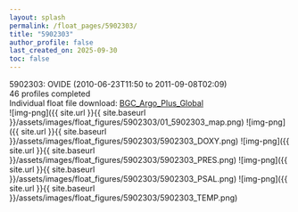 ```yaml
---
layout: splash
permalink: /float_pages/5902303/
title: "5902303"
author_profile: false
last_created_on: 2025-09-30
toc: false
---
```

 
5902303: OVIDE (2010-06-23T11:50 to 2011-09-08T02:09)\
46 profiles completed\
Individual float file download: [BGC_Argo_Plus_Global](https://ftp.soest.hawaii.edu/bgc_argo_plus/Individual_Floats/outliers_removed/5902303_Sprof_processed.nc)\
![img-png]({{ site.url }}{{ site.baseurl }}/assets/images/float_figures/5902303/01_5902303_map.png)
![img-png]({{ site.url }}{{ site.baseurl }}/assets/images/float_figures/5902303/5902303_DOXY.png)
![img-png]({{ site.url }}{{ site.baseurl }}/assets/images/float_figures/5902303/5902303_PRES.png)
![img-png]({{ site.url }}{{ site.baseurl }}/assets/images/float_figures/5902303/5902303_PSAL.png)
![img-png]({{ site.url }}{{ site.baseurl }}/assets/images/float_figures/5902303/5902303_TEMP.png)
